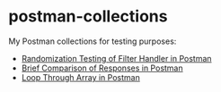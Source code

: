 # postman-collections
My Postman collections for testing purposes:
* [Randomization Testing of Filter Handler in Postman](https://adequatica.medium.com/randomization-testing-of-filter-handler-in-postman-5cc37432602c)
* [Brief Comparison of Responses in Postman](https://adequatica.medium.com/brief-comparison-of-responses-in-postman-aea23ee9d342)
* [Loop Through Array in Postman](https://adequatica.medium.com/loop-through-array-in-postman-f944a5265d62)
